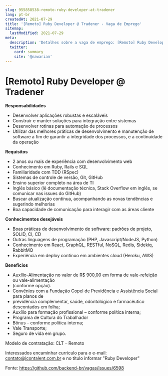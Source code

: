 ```yaml
---
slug: 955858538-remoto-ruby-developer-at-tradener
lang: pt-br
createdAt: 2021-07-29
title: '[Remoto] Ruby Developer @ Tradener - Vaga de Emprego'
sitemap:
  lastModified: 2021-07-29
meta:
  description: 'Detalhes sobre a vaga de emprego: [Remoto] Ruby Developer @ Tradener'
  twitter:
    card: summary
    site: '@nawarian'
---
```


# [Remoto] Ruby Developer @ Tradener

**Responsabilidades**

- Desenvolver aplicações robustas e escaláveis
- Construir e manter soluções para integração entre sistemas
- Desenvolver rotinas para automação de processos
- Utilizar das melhores práticas de desenvolvimento e manutenção de software a fim de garantir a integridade dos processos, e a continuidade da operação

**Requisitos**

- 2 anos ou mais de experiência com desenvolvimento web
- Conhecimento em Ruby, Rails e SQL
- Familiaridade com TDD (RSpec)
- Sistemas de controle de versão, Git, GitHub
- Ensino superior completo na área de TI
- Inglês básico (lê documentação técnica, Stack Overflow em inglês, se comunicar nas issues do GitHub)
- Buscar atualização contínua, acompanhando as novas tendências e sugerindo melhorias
- Boa capacidade de comunicação para interagir com as áreas cliente

**Conhecimentos desejáveis**

- Boas práticas de desenvolvimento de software: padrões de projeto, SOLID, CI, CD
- Outras linguagens de programação (PHP, Javascript/NodeJS, Python)
- Conhecimento em React, GraphQL, RESTful, NoSQL, Redis, Sidekiq, RabbitMQ
- Experiência em deploy contínuo em ambientes cloud (Heroku, AWS)

**Benefícios**

- Auxílio-Alimentação no valor de R$ 900,00 em forma de vale-refeição ou vale-alimentação
- (conforme opção).
- Convênios com a Fundação Copel de Previdência e Assistência Social para planos de
- previdência complementar, saúde, odontológico e farmacêutico descontados em folha;
- Auxílio para formação profissional – conforme política interna;
- Programa de Cultura do Trabalhador
- Bônus – conforme política interna;
- Vale Transporte;
- Seguro de vida em grupo.

Modelo de contratação: CLT – Remoto

Interessados encaminhar currículo para o e-mail: contato@icontalent.com.br e no título informar "Ruby Developer"



Fonte: https://github.com/backend-br/vagas/issues/6598